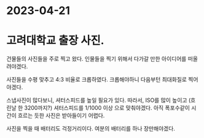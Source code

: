 # 2023-04-21

# 고려대학교 출장 사진.

건물들의 사진들을 주로 찍고 왔다. 인물들을 찍기 위해서 다가갈 만한 아이디어를 떠올려야겠다. 

사진들을 수평 맞추고 4:3 비율로 크롭하였다. 크롭해야하니 다음부턴 최대화질로 찍어야겠다. 

스냅사진이 많다보니, 셔터스피드를 높일 필요가 있다. 따라서, ISO를 많이 높이고 (흐린날 한 3200까지?) 셔터스피드를 1/1000 이상 으로 맞춰야겠다. 아직 폭포수같이 시간이 흐르는 듯한 사진은 받아들이기 어렵다. 

사진을 찍을 때 배터리도 걱정거리이다. 여분의 배터리를 하나 장만해야겠다.  
